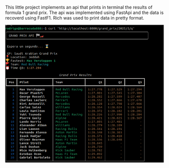 This little project implements an api that prints in terminal the results of formula 1 grand prix.
The api was implemented using FastApi and the data is recoverd using FastF1.
Rich was used to print data in pretty format.


![Example](example.png)
